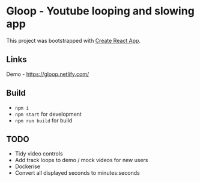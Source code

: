 # Gloop - Youtube looping and slowing app

This project was bootstrapped with [Create React App](https://github.com/facebook/create-react-app).

## Links

Demo - https://gloop.netlify.com/

## Build

- `npm i`
- `npm start` for development
- `npm run build` for build

## TODO

- Tidy video controls
- Add track loops to demo / mock videos for new users
- Dockerise
- Convert all displayed seconds to minutes:seconds